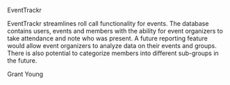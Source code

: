 EventTrackr

EventTrackr streamlines roll call functionality for events. The database contains users, events and members with the ability for event organizers to take attendance and note who was present. A future reporting feature would allow event organizers to analyze data on their events and groups. There is also potential to categorize members into different sub-groups in the future.

Grant Young